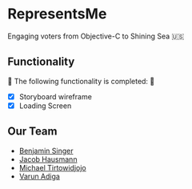 # RepresentsMe 

Engaging voters from Objective-C to Shining Sea 🇺🇸

## Functionality

🎉 The following functionality is completed: 🎉

- [X] Storyboard wireframe
- [X] Loading Screen

## Our Team
- [Benjamin Singer](https://github.com/bzsinger)
- [Jacob Hausmann](https://github.com/jeh97)
- [Michael Tirtowidjojo](https://github.com/tirtow)
- [Varun Adiga](https://github.com/varunadiga)
